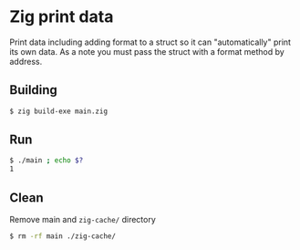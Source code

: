 # Zig print data

Print data including adding format to a struct so
it can "automatically" print its own data. As a note
you must pass the struct with a format method by
address.



## Building
```bash
$ zig build-exe main.zig
```

## Run
```bash
$ ./main ; echo $?
1
```

## Clean
Remove main and `zig-cache/` directory
```bash
$ rm -rf main ./zig-cache/
```
